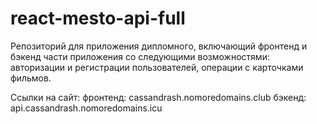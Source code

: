 # react-mesto-api-full
Репозиторий для приложения дипломного, включающий фронтенд и бэкенд части приложения со следующими возможностями: авторизации и регистрации пользователей, операции с карточками фильмов. 

Ссылки на сайт:
фронтенд: cassandrash.nomoredomains.club
бэкенд: api.cassandrash.nomoredomains.icu